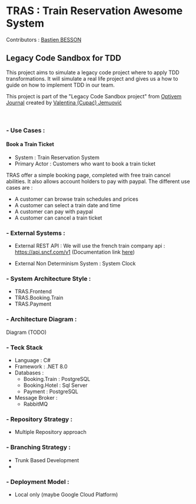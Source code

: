 # TRAS : Train Reservation Awesome System
Contributors : [Bastien BESSON](https://github.com/bastien-besson)

## Legacy Code Sandbox for TDD

This project aims to simulate a legacy code project where to apply TDD transformations. It will simulate a real life project and gives us a how to guide on how to implement TDD in our team.

This project is part of the "Legacy Code Sandbox project" from [Optivem Journal](https://journal.optivem.com/) created by [Valentina (Cupać) Jemuović](https://www.linkedin.com/in/valentinajemuovic/) 
<br />
<br />
<br />
### - Use Cases :

#### Book a Train Ticket
- System : Train Reservation System
- Primary Actor : Customers who want to book a train ticket

TRAS offer a simple booking page, completed with free train cancel abilities. It also allows account holders to pay with paypal. The different use cases are :

- A customer can browse train schedules and prices
- A customer can select a train date and time
- A customer can pay with paypal
- A customer can cancel a train ticket

### - External Systems : 
- External REST API : We will use the french train company api : https://api.sncf.com/v1
(Documentation link [here](https://doc.navitia.io/#getting-started))<br />

- External Non Determinism System : System Clock


### - System Architecture Style :
- TRAS.Frontend 
- TRAS.Booking.Train 
- TRAS.Payment

### - Architecture Diagram : 
Diagram (TODO)

### - Teck Stack
- Language : C#
- Framework : .NET 8.0
- Databases :
  - Booking.Train : PostgreSQL
  - Booking.Hotel : Sql Server
  - Payment : PostgreSQL
- Message Broker : 
  - RabbitMQ

### - Repository Strategy :
- Multiple Repository approach

### - Branching Strategy :
- Trunk Based Development
- 
### - Deployment Model :
- Local only (maybe Google Cloud Platform)

